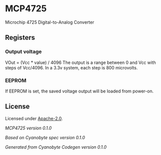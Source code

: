 # MCP4725
Microchip 4725 Digital-to-Analog Converter

## Registers

### Output voltage
VOut = (Vcc * value) / 4096
The output is a range between 0 and Vcc with
steps of Vcc/4096.
In a 3.3v system, each step is 800 microvolts.


### EEPROM
If EEPROM is set, the saved voltage output will
be loaded from power-on.


## License
Licensed under [Apache-2.0](https://spdx.org/licenses/Apache-2.0.html#licenseText).

_MCP4725 version 0.1.0_

_Based on Cyanobyte spec version 0.1.0_

_Generated from Cyanobyte Codegen version 0.1.0_